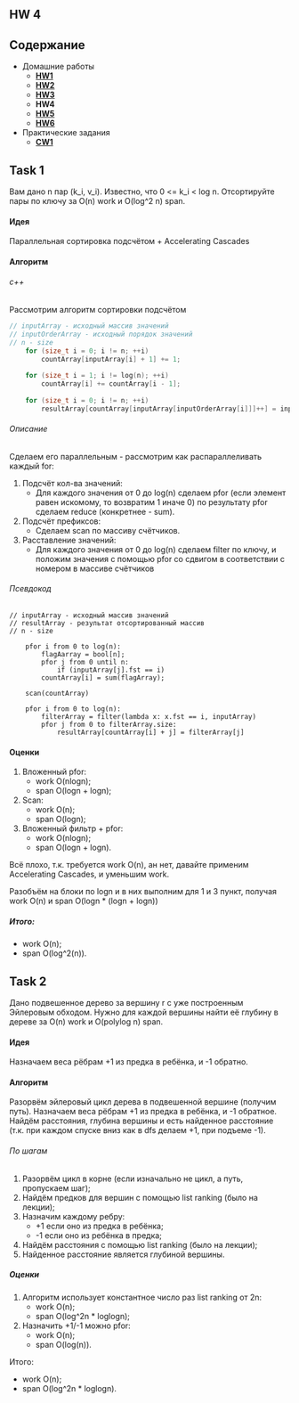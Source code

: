 ## HW 4

## Содержание

* Домашние работы
    * [**HW1**](./../HW1/README.md)
    * [**HW2**](./../HW2/README.md)
    * [**HW3**](./../HW3/README.md)
    * **HW4**
    * [**HW5**](./../HW5/README.md)
    * [**HW6**](./../HW6/README.md)
* Практические задания
    * [**CW1**](./../CW1/README.md)

## Task 1

Вам дано n пар (k_i, v_i). Известно, что 0 <= k_i < log n. Отсортируйте пары по ключу за O(n) work и O(log^2 n) span.

#### Идея

Параллельная сортировка подсчётом + Accelerating Cascades

#### Алгоритм

###### c++

Рассмотрим алгоритм сортировки подсчётом

```c++
// inputArray - исходный массив значений
// inputOrderArray - исходный порядок значений
// n - size
	for (size_t i = 0; i != n; ++i)
		countArray[inputArray[i] + 1] += 1;
		
	for (size_t i = 1; i != log(n); ++i)
		countArray[i] += countArray[i - 1];
		
	for (size_t i = 0; i != n; ++i)
		resultArray[countArray[inputArray[inputOrderArray[i]]]++] = inputOrderArray[i];
```

###### Описание

Сделаем его параллельным - рассмотрим как распараллеливать каждый for:

1. Подсчёт кол-ва значений:
    * Для каждого значения от 0 до log(n) сделаем pfor (если элемент равен искомому, то возвратим 1 иначе 0) по
      результату pfor сделаем reduce (конкретнее - sum).
2. Подсчёт префиксов:
    * Сделаем scan по массиву счётчиков.
3. Расставление значений:
    * Для каждого значения от 0 до log(n) сделаем filter по ключу, и положим значения с помощью pfor со сдвигом в
      соответствии с номером в массиве счётчиков

###### Псевдокод

```
// inputArray - исходный массив значений
// resultArray - результат отсортированный массив
// n - size

	pfor i from 0 to log(n):
	    flagAarray = bool[n];
	    pfor j from 0 until n:
	        if (inputArray[j].fst == i)
	    countArray[i] = sum(flagArray);
		
	scan(countArray)
	
	pfor i from 0 to log(n):
	    filterArray = filter(lambda x: x.fst == i, inputArray)
	    pfor j from 0 to filterArray.size:
	        resultArray[countArray[i] + j] = filterArray[j]
```

#### Оценки

1. Вложенный pfor:
    * work O(nlogn);
    * span O(logn + logn);
2. Scan:
    * work O(n);
    * span O(logn);
3. Вложенный фильтр + pfor:
    * work O(nlogn);
    * span O(logn + logn).

Всё плохо, т.к. требуется work O(n), ан нет, давайте применим Accelerating Cascades, и уменьшим work.

Разобъём на блоки по logn и в них выполним для 1 и 3 пункт, получая work O(n) и span O(logn * (logn + logn))

##### Итого:

* work O(n);
* span O(log^2(n)).

## Task 2

Дано подвешенное дерево за вершину r с уже построенным Эйлеровым обходом. Нужно для каждой вершины найти её глубину в
дереве за O(n) work и O(polylog n) span.

#### Идея

Назначаем веса рёбрам +1 из предка в ребёнка, и -1 обратно.

#### Алгоритм

Разорвём эйлеровый цикл дерева в подвешенной вершине (получим путь). Назначаем веса рёбрам +1 из предка в ребёнка, и -1
обратное. Найдём расстояния, глубина вершины и есть найденное расстояние (т.к. при каждом спуске вниз как в dfs делаем
+1, при подъеме -1).

###### По шагам

1. Разорвём цикл в корне (если изначально не цикл, а путь, пропускаем шаг);
2. Найдём предков для вершин с помощью list ranking (было на лекции);
3. Назначим каждому ребру:
    * +1 если оно из предка в ребёнка;
    * -1 если оно из ребёнка в предка;
4. Найдём расстояния с помощью list ranking (было на лекции);
5. Найденное расстояние является глубиной вершины.

##### Оценки

1. Алгоритм использует константное число раз list ranking от 2n:
    * work O(n);
    * span O(log^2n * loglogn);
2. Назначить +1/-1 можно pfor:
    * work O(n);
    * span O(log(n)).

Итого:

* work O(n);
* span O(log^2n * loglogn).